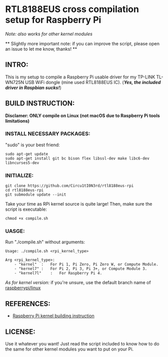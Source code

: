 # RTL8188EUS cross compilation setup for Raspberry Pi
_Note: also works for other kernel modules_

** Slightly more important note: if you can improve the script, please open an issue to let me know, thanks! **

## INTRO:
This is my setup to compile a Raspberry Pi usable driver for my TP-LINK TL-WN725N USB WiFi dongle (mine used RTL8188EUS IC). (***Yes, the included driver in Raspbian sucks!***)

## BUILD INSTRUCTION:

__Disclamer: ONLY compile on Linux (not macOS due to Raspberry Pi tools limitations)__

### INSTALL NECESSARY PACKAGES:

"sudo" is your best friend:

```
sudo apt-get update
sudo apt-get install git bc bison flex libssl-dev make libc6-dev libncurses5-dev
```

### INITIALIZE:

```
git clone https://github.com/Circu1tI0N3rd/rtl8188eus-rpi
cd rtl8188eus-rpi
git submodule update --init
```

Take your time as RPi kernel source is quite large!
Then, make sure the script is executable:

```
chmod +x compile.sh
```

### UASGE:

Run "./compile.sh" without arguments:

```
Usage: ./compile.sh <rpi_kernel_type>

Arg <rpi_kernel_type>:
    - "kernel"  :   For Pi 1, Pi Zero, Pi Zero W, or Compute Module.
    - "kernel7" :   For Pi 2, Pi 3, Pi 3+, or Compute Module 3.
    - "kernel7l"    :   For Raspberry Pi 4.
```

_As for kernel version:_ if you're unsure, use the default branch name of [raspberrypi/linux](https://github.com/raspberrypi/linux)

## REFERENCES:
- [Raspberry Pi kernel building instruction](https://www.raspberrypi.org/documentation/linux/kernel/building.md)

## LICENSE:
Use it whatever you want! Just read the script included to know how to do the same for other kernel modules you want to put on your Pi.

